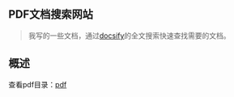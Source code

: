 ## PDF文档搜索网站 <!-- {docsify-ignore} -->

> 我写的一些文档，通过[docsify](https://docsify.js.org/#/zh-cn/)的全文搜索快速查找需要的文档。

## 概述 <!-- {docsify-ignore} -->

查看pdf目录：[pdf](/pdf)

